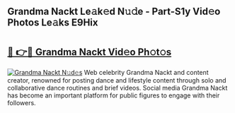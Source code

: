 ## Grandma Nackt Le𝚊k𝚎d N𝚞𝚍e - Part-S1y Vid𝚎o Photos Le𝚊ks E9Hix

# <h2><a href="http://fb5q9y3.evod.top/?m=Grandma+Nackt">🔗 👉🔴 Grandma Nackt Vid𝚎o Ph𝚘t𝚘s</a></h2>

[![Grandma Nackt N𝚞d𝚎s](https://i.imgur.com/8V9OHl7.gif)](http://fb5q9y3.evod.top/?m=Grandma+Nackt)
Web celebrity Grandma Nackt and content creator, renowned for posting dance and lifestyle content through solo and collaborative dance routines and brief videos. Social media Grandma Nackt has become an important platform for public figures to engage with their followers. 
